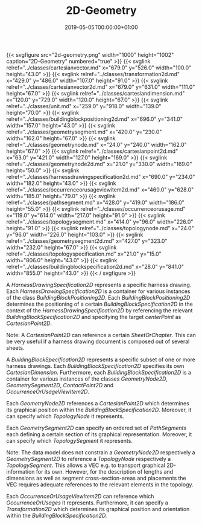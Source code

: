 ﻿---
title: 2D-Geometry
toc: false
type: specs
date: "2019-05-05T00:00:00+01:00"
draft: false
menu:
  vec120:
    identifier: topology-and-geometry/2d-geometry    
    parent: topology-and-geometry
    weight: 1005004 

# Prev/next pager order (if `docs_section_pager` enabled in `params.toml`)
weight: 1005004
---
{{< svgfigure src="2d-geometry.png" width="1000" height="1002" caption="2D-Geometry" numbered="true" >}}
  {{< svglink relref="../classes/cartesianvector.md" x="679.0" y="526.0" width="100.0" height="43.0" >}}
  {{< svglink relref="../classes/transformation2d.md" x="429.0" y="486.0" width="107.0" height="91.0" >}}
  {{< svglink relref="../classes/cartesianvector2d.md" x="679.0" y="631.0" width="111.0" height="67.0" >}}
  {{< svglink relref="../classes/cartesiandimension.md" x="120.0" y="729.0" width="120.0" height="67.0" >}}
  {{< svglink relref="../classes/unit.md" x="259.0" y="918.0" width="139.0" height="70.0" >}}
  {{< svglink relref="../classes/buildingblockpositioning2d.md" x="696.0" y="341.0" width="157.0" height="43.0" >}}
  {{< svglink relref="../classes/geometrysegment.md" x="420.0" y="230.0" width="162.0" height="67.0" >}}
  {{< svglink relref="../classes/geometrynode.md" x="24.0" y="240.0" width="162.0" height="67.0" >}}
  {{< svglink relref="../classes/cartesianpoint2d.md" x="63.0" y="421.0" width="127.0" height="169.0" >}}
  {{< svglink relref="../classes/geometrynode2d.md" x="21.0" y="330.0" width="169.0" height="50.0" >}}
  {{< svglink relref="../classes/harnessdrawingspecification2d.md" x="690.0" y="234.0" width="182.0" height="43.0" >}}
  {{< svglink relref="../classes/occurrenceorusageviewitem2d.md" x="460.0" y="628.0" width="185.0" height="79.0" >}}
  {{< svglink relref="../classes/pathsegment.md" x="428.0" y="419.0" width="186.0" height="55.0" >}}
  {{< svglink relref="../classes/occurrenceorusage.md" x="119.0" y="614.0" width="217.0" height="91.0" >}}
  {{< svglink relref="../classes/topologysegment.md" x="414.0" y="96.0" width="226.0" height="91.0" >}}
  {{< svglink relref="../classes/topologynode.md" x="24.0" y="96.0" width="226.0" height="103.0" >}}
  {{< svglink relref="../classes/geometrysegment2d.md" x="427.0" y="323.0" width="232.0" height="67.0" >}}
  {{< svglink relref="../classes/topologyspecification.md" x="21.0" y="15.0" width="806.0" height="43.0" >}}
  {{< svglink relref="../classes/buildingblockspecification2d.md" x="28.0" y="841.0" width="855.0" height="43.0" >}}
{{< / svgfigure >}}
<html>   <head>     </head>   <body>     <p> A <i>HarnessDrawingSpecification2D</i> represents a specific harness drawing. Each <i>HarnessDrawingSpecification2D</i> is a container for various instances of the class <i>BuildingBlockPositioning2D</i>. Each <i>BuildingBlockPositioning2D</i> determines the positioning of a certain <i>BuildingBlockSpecification2D</i> in the context of the <i>HarnessDrawingSpecification2D</i> by referencing the relevant <i>BuildingBlockSpecification2D</i> and specifying the target <i>centerPoint</i> as <i>CartesianPoint2D</i>.      </p>      <p> Note: A <i>CartesianPoint2D</i> can reference a certain <i>SheetOrChapter</i>. This can be very useful if a harness drawing document is composed out of several sheets.      </p>      <p> A <i>BuildingBlockSpecification2D</i> represents a specific subset of one or more harness drawings. Each <i>BulidingBlockSpecification2D</i> specifies its own <i>CartesianDimension</i>. Furthermore, each <i>BulidingBlockSpecification2D</i> is a container for various instances of the classes <i>GeometryNode2D</i>, <i>GeometrySegment2D</i>, <i>ContactPoint2D</i> and <i>OccurrenceOrUsageViewItem2D</i>.      </p>      <p> Each <i>GeometryNode2D</i> references a <i>CartesianPoint2D</i> which determines its graphical position within the <i>BuildingBlockSpecification2D</i>. Moreover, it can specify which <i>TopologyNode</i> it represents.      </p>      <p> Each <i>GeometrySegment2D</i> can specify an ordered set of <i>PathSegments</i> each defining a certain section of its graphical representation. Moreover, it can specify which <i>TopologySegment</i> it represents.      </p>      <p> Note: The data model does not constrain a <i>GeometryNode2D</i> respectively a <i>GeometrySegment2D</i> to reference a <i>TopologyNode</i> respectively a <i>TopologySegment</i>. This allows a VEC e.g. to transport graphical 2D-information for its own. However, for the description of lengths and dimensions as well as segment cross-section-areas and placements the VEC requires adequate references to the relevant elements in the topology.      </p>      <p> Each <i>OccurrenceOrUsageViewItem2D</i> can reference which <i>OccurrenceOrUsages</i> it represents. Furthermore, it can specify a <i>Transformation2D</i> which determines its graphical position and orientation within the <i>BuildingBlockSpecification2D.</i>      </p>  </body> </html>
